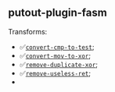 ## putout-plugin-fasm

Transforms:

- ✅[`convert-cmp-to-test`](https://putout.cloudcmd.io/#/gist/abcb985d118b501a8c4e3bdbc0cb2c24/530029e4df82bbab0590679d9d21212ed51b485d);
- ✅[`convert-mov-to-xor`](https://putout.cloudcmd.io/#/gist/4c51bf6ba61b95c0eed96c271be058be/b9a1fc091fcfa0e71ebfe01bef609616092cf3fe);
- ✅[`remove-duplicate-xor`](https://putout.cloudcmd.io/#/gist/43182cfd7aa9ecd7b815049eccbb5909/93fae35a982f71674b3775f6d2682b22867036a5);
- ✅[`remove-useless-ret`](https://putout.cloudcmd.io/#/gist/454918cb89efe8618807e82b0d29dd9b/297e4d8e42fca69b21b0ca446324359ba3136697);
-

